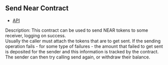 ## Send Near Contract

- [API](./API.md)

Description: This contract can be used to send NEAR tokens to some receiver, logging on success.  
Usually the caller must attach the tokens that are to get sent. If the sending operation fails - for some type of failures - the amount that failed to get sent is deposited for the sender and this information is tracked by the contract. The sender can then try calling send again, or withdraw their balance.

